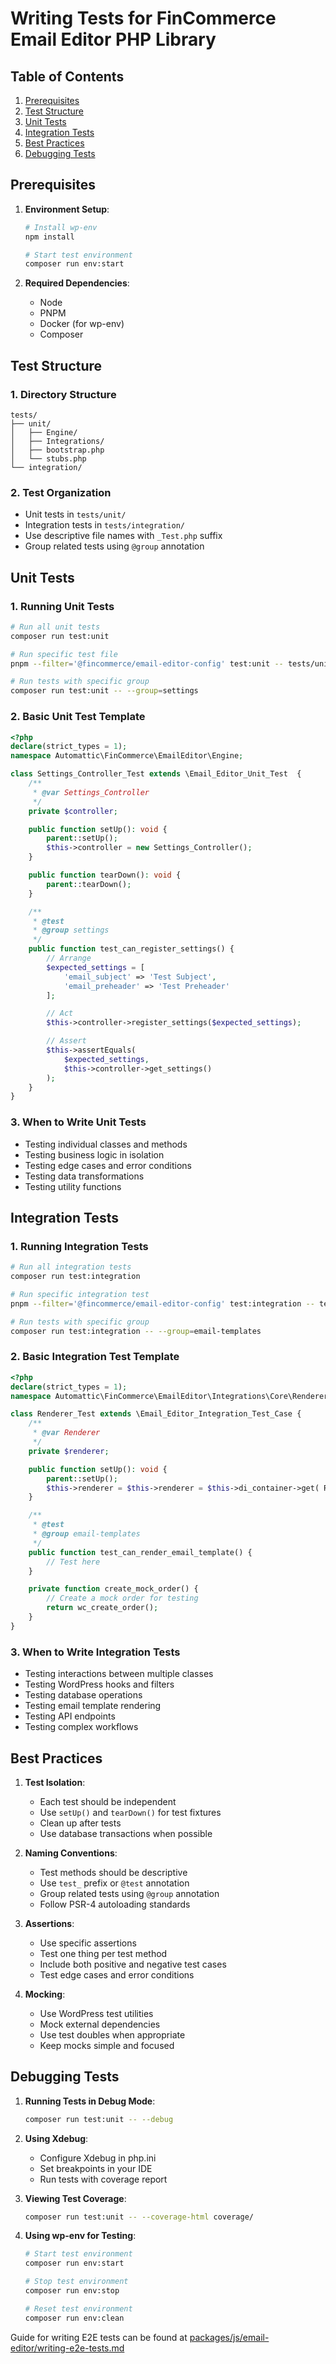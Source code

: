 # Writing Tests for FinCommerce Email Editor PHP Library

## Table of Contents

1. [Prerequisites](#prerequisites)
2. [Test Structure](#test-structure)
3. [Unit Tests](#unit-tests)
4. [Integration Tests](#integration-tests)
5. [Best Practices](#best-practices)
6. [Debugging Tests](#debugging-tests)

## Prerequisites

1. **Environment Setup**:

   ```bash
   # Install wp-env
   npm install
   
   # Start test environment
   composer run env:start
   ```

2. **Required Dependencies**:
   - Node
   - PNPM
   - Docker (for wp-env)
   - Composer

## Test Structure

### 1. Directory Structure

```shell
tests/
├── unit/
│   ├── Engine/
│   ├── Integrations/
│   ├── bootstrap.php
│   └── stubs.php
└── integration/
```

### 2. Test Organization

- Unit tests in `tests/unit/`
- Integration tests in `tests/integration/`
- Use descriptive file names with `_Test.php` suffix
- Group related tests using `@group` annotation

## Unit Tests

### 1. Running Unit Tests

```bash
# Run all unit tests
composer run test:unit

# Run specific test file
pnpm --filter='@fincommerce/email-editor-config' test:unit -- tests/unit/Engine/Settings_Controller_Test.php

# Run tests with specific group
composer run test:unit -- --group=settings
```

### 2. Basic Unit Test Template

```php
<?php
declare(strict_types = 1);
namespace Automattic\FinCommerce\EmailEditor\Engine;

class Settings_Controller_Test extends \Email_Editor_Unit_Test  {
    /**
     * @var Settings_Controller
     */
    private $controller;

    public function setUp(): void {
        parent::setUp();
        $this->controller = new Settings_Controller();
    }

    public function tearDown(): void {
        parent::tearDown();
    }

    /**
     * @test
     * @group settings
     */
    public function test_can_register_settings() {
        // Arrange
        $expected_settings = [
            'email_subject' => 'Test Subject',
            'email_preheader' => 'Test Preheader'
        ];

        // Act
        $this->controller->register_settings($expected_settings);

        // Assert
        $this->assertEquals(
            $expected_settings,
            $this->controller->get_settings()
        );
    }
}
```

### 3. When to Write Unit Tests

- Testing individual classes and methods
- Testing business logic in isolation
- Testing edge cases and error conditions
- Testing data transformations
- Testing utility functions

## Integration Tests

### 1. Running Integration Tests

```bash
# Run all integration tests
composer run test:integration

# Run specific integration test
pnpm --filter='@fincommerce/email-editor-config' test:integration -- tests/integration/Integrations/Core/Renderer/Blocks/Social_Links_Test.php

# Run tests with specific group
composer run test:integration -- --group=email-templates
```

### 2. Basic Integration Test Template

```php
<?php
declare(strict_types = 1);
namespace Automattic\FinCommerce\EmailEditor\Integrations\Core\Renderer;

class Renderer_Test extends \Email_Editor_Integration_Test_Case {
    /**
     * @var Renderer
     */
    private $renderer;

    public function setUp(): void {
        parent::setUp();
        $this->renderer = $this->renderer = $this->di_container->get( Renderer::class );
    }

    /**
     * @test
     * @group email-templates
     */
    public function test_can_render_email_template() {
        // Test here
    }

    private function create_mock_order() {
        // Create a mock order for testing
        return wc_create_order();
    }
}
```

### 3. When to Write Integration Tests

- Testing interactions between multiple classes
- Testing WordPress hooks and filters
- Testing database operations
- Testing email template rendering
- Testing API endpoints
- Testing complex workflows

## Best Practices

1. **Test Isolation**:
   - Each test should be independent
   - Use `setUp()` and `tearDown()` for test fixtures
   - Clean up after tests
   - Use database transactions when possible

2. **Naming Conventions**:
   - Test methods should be descriptive
   - Use `test_` prefix or `@test` annotation
   - Group related tests using `@group` annotation
   - Follow PSR-4 autoloading standards

3. **Assertions**:
   - Use specific assertions
   - Test one thing per test method
   - Include both positive and negative test cases
   - Test edge cases and error conditions

4. **Mocking**:
   - Use WordPress test utilities
   - Mock external dependencies
   - Use test doubles when appropriate
   - Keep mocks simple and focused

## Debugging Tests

1. **Running Tests in Debug Mode**:

   ```bash
   composer run test:unit -- --debug
   ```

2. **Using Xdebug**:
   - Configure Xdebug in php.ini
   - Set breakpoints in your IDE
   - Run tests with coverage report

3. **Viewing Test Coverage**:

   ```bash
   composer run test:unit -- --coverage-html coverage/
   ```

4. **Using wp-env for Testing**:

   ```bash
   # Start test environment
   composer run env:start

   # Stop test environment
   composer run env:stop

   # Reset test environment
   composer run env:clean
   ```

Guide for writing E2E tests can be found at [packages/js/email-editor/writing-e2e-tests.md](../../../packages/js/email-editor/writing-e2e-tests.md)
